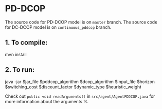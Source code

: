 # PD-DCOP

The source code for PD-DCOP model is on `master` branch. The source code for DC-DCOP model is on `continuous_pddcop` branch.

## 1. To compile:
mvn install

## 2. To run:
java -jar $jar_file $pddcop_algorithm $dcop_algorithm $input_file $horizon $switching_cost $discount_factor $dynamic_type $heuristic_weight

Check out `public void readArguments()` in `src/agent/AgentPDDCOP.java` for more information about the arguments.%